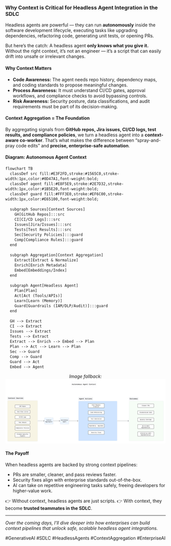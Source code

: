 ### Why Context is Critical for Headless Agent Integration in the SDLC

Headless agents are powerful — they can run **autonomously** inside the software development lifecycle, executing tasks like upgrading dependencies, refactoring code, generating unit tests, or opening PRs.

But here’s the catch:
A headless agent **only knows what you give it.** Without the right context, it’s not an engineer — it’s a script that can easily drift into unsafe or irrelevant changes.

#### Why Context Matters

* **Code Awareness:** The agent needs repo history, dependency maps, and coding standards to propose meaningful changes.
* **Process Awareness:** It must understand CI/CD gates, approval workflows, and compliance checks to avoid bypassing controls.
* **Risk Awareness:** Security posture, data classifications, and audit requirements must be part of its decision-making.

#### Context Aggregation = The Foundation

By aggregating signals from **GitHub repos, Jira issues, CI/CD logs, test results, and compliance policies**, we turn a headless agent into a **context-aware co-worker**.
That’s what makes the difference between “spray-and-pray code edits” and **precise, enterprise-safe automation**.

#### Diagram: Autonomous Agent Context

```mermaid
flowchart TB
  classDef src fill:#E3F2FD,stroke:#1565C0,stroke-width:1px,color:#0D47A1,font-weight:bold;
  classDef agent fill:#E8F5E9,stroke:#2E7D32,stroke-width:1px,color:#1B5E20,font-weight:bold;
  classDef guard fill:#FFF3E0,stroke:#EF6C00,stroke-width:1px,color:#E65100,font-weight:bold;

  subgraph Sources[Context Sources]
    GH[GitHub Repos]:::src
    CI[CI/CD Logs]:::src
    Issues[Jira/Issues]:::src
    Tests[Test Results]:::src
    Sec[Security Policies]:::guard
    Comp[Compliance Rules]:::guard
  end

  subgraph Aggregation[Context Aggregation]
    Extract[Extract & Normalize]
    Enrich[Enrich Metadata]
    Embed[Embeddings/Index]
  end

  subgraph Agent[Headless Agent]
    Plan[Plan]
    Act[Act (Tools/APIs)]
    Learn[Learn (Memory)]
    Guard[Guardrails (IAM/DLP/Audit)]:::guard
  end

  GH --> Extract
  CI --> Extract
  Issues --> Extract
  Tests --> Extract
  Extract --> Enrich --> Embed --> Plan
  Plan --> Act --> Learn --> Plan
  Sec --> Guard
  Comp --> Guard
  Guard --> Act
  Embed --> Agent
```

<div align="center">
  <em>Image fallback:</em><br/>
  <img src="/diagrams/autonomous-agent-context.png" alt="Autonomous Agent Context" width="720"/>
</div>

#### The Payoff

When headless agents are backed by strong context pipelines:

* PRs are smaller, cleaner, and pass reviews faster.
* Security fixes align with enterprise standards out-of-the-box.
* AI can take on repetitive engineering tasks safely, freeing developers for higher-value work.

👉 Without context, headless agents are just scripts.
👉 With context, they become **trusted teammates in the SDLC**.

---

*Over the coming days, I’ll dive deeper into how enterprises can build context pipelines that unlock safe, scalable headless agent integrations.*

\#GenerativeAI #SDLC #HeadlessAgents #ContextAggregation #EnterpriseAI
